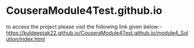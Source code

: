 # CouseraModule4Test.github.io




to access the project please visit the following link given below:-
https://kuldeeptak22.github.io/CouseraModule4Test.github.io/module4_Solution/index.html
